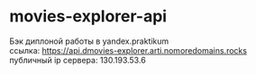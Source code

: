 
# movies-explorer-api

Бэк диплоной работы в yandex.praktikum   
ссылка: https://api.dmovies-explorer.arti.nomoredomains.rocks   
публичный ip сервера: 130.193.53.6   
